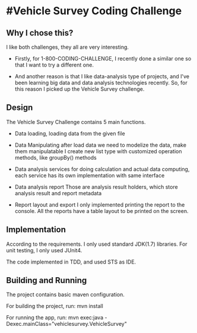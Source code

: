 #Vehicle Survey Coding Challenge
=============

## Why I chose this?

I like both challenges, they all are very interesting. 

* Firstly, for 1-800-CODING-CHALLENGE, I recently done a similar one so that I want to try a different one.

* And another reason is that I like data-analysis type of projects, and I've been learning big data and data analysis technologies recently. So, for this reason I picked up the Vehicle Survey challenge.

## Design

The Vehicle Survey Challenge contains 5 main functions.

* Data loading, loading data from the given file

* Data Manipulating
	after load data we need to modelize the data, make them manipulatable
	I create new list type with customized operation methods, like groupBy() methods

* Data analysis services
	for doing calculation and actual data computing, each service has its own implementation with same interface

* Data analysis report
	Those are analysis result holders, which store analysis result and report metadata

* Report layout and export
	I only implemented printing the report to the console. All the reports have a table layout to be printed on the screen.

## Implementation

According to the requirements. I only used standard JDK(1.7) libraries. For unit testing, I only used JUnit4.

The code implemented in TDD, and used STS as IDE. 

## Building and Running

The project contains basic maven configuration. 

For building the project, run: 
	mvn install

For running the app, run:
	mvn exec:java -Dexec.mainClass="vehiclesurvey.VehicleSurvey"

